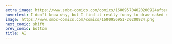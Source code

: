 ```yaml
---
extra_image: https://www.smbc-comics.com/comics/160095704020200924after.png
hovertext: I don't know why, but I find it really funny to draw naked vacuous humans.
image: https://www.smbc-comics.com/comics/1600956951-20200924.png
next_comic: shift
prev_comic: bottom
title: AI
---
```


